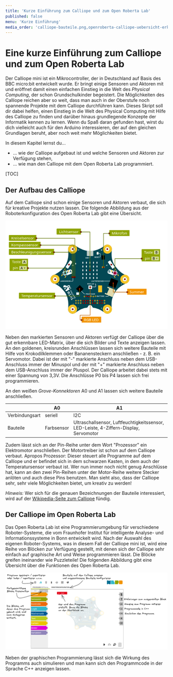 ```yaml
---
title: 'Kurze Einführung zum Calliope und zum Open Roberta Lab'
published: false
menu: 'Kurze Einführung'
media_order: 'calliope-bauteile.png,openroberta-calliope-uebersicht-erklaert.png'
---
```


# Eine kurze Einführung zum Calliope und zum Open Roberta Lab

<style>
    body {
        --abk: 'KE';
    }
</style>

Der Calliope mini ist ein Mikrocontroller, der in Deutschland auf Basis des BBC micro:bit entwickelt wurde. Er bringt einige Sensoren und Aktoren mit und eröffnet damit einen einfachen Einstieg in die Welt des *Physical Computing*, der schon Grundschulkinder begeistert. Die Möglichkeiten des Calliope reichen aber so weit, dass man auch in der Oberstufe noch spannende Projekte mit dem Calliope durchführen kann. Dieses Skript soll dir dabei helfen, einen Einstieg in die Welt des Physical Computing mit Hilfe des Calliope zu finden und darüber hinaus grundlegende Konzepte der Informatik kennen zu lernen. Wenn du Spaß daran gefunden hast, wirst du dich vielleicht auch für den Arduino interessieren, der auf den gleichen Grundlagen beruht, aber noch weit mehr Möglichkeiten bietet.

In diesem Kapitel lernst du...
- ... wie der Calliope aufgebaut ist und welche Sensoren und Aktoren zur Verfügung stehen,
- ... wie man den Calliope mit dem Open Roberta Lab programmiert.

[TOC]

## Der Aufbau des Calliope

Auf dem Calliope sind schon einige Sensoren und Aktoren verbaut, die sich für kreative Projekte nutzen lassen. Die folgende Abbildung aus der Roboterkonfiguration des Open Roberta Lab gibt eine Übersicht.

![Aufbau des Calliope](calliope-bauteile.png?lightbox=1024&classes=caption "Aufbau des Calliope. Sensoren sind grün markiert, Aktoren rot.")

Neben den markierten Sensoren und Aktoren verfügt der Calliope über die gut erkennbare LED-Matrix, über die sich Bilder und Texte anzeigen lassen. An den goldenen, kreisrunden Anschlüssen lassen sich weitere Bauteile mit Hilfe von Krokodilklemmen oder Bananensteckern anschließen - z. B. ein Servomotor. Dabei ist der mit "-" markierte Anschluss neben dem USB-Anschluss immer der Minuspol und der mit "+" markierte Anschluss neben dem USB-Anschluss immer der Pluspol. Der Calliope arbeitet dabei stets mit einer Spannung von 3,3V. Die Anschlüsse P0 bis P4 lassen sich frei programmieren.

An den weißen *Grove-Konnektoren* A0 und A1 lassen sich weitere Bauteile anschließen.

| | A0 | A1 |
|---|---|---|
|Verbindungsart | seriell | I2C |
| Bauteile | Farbsensor | Ultraschallsensor, Luftfeuchtigkeitssensor, LED-Leiste, 4-Ziffern-Display, Servomotor |

Zudem lässt sich an der Pin-Reihe unter dem Wort "Prozessor" ein Elektromotor anschließen. Der Motortreiber ist schon auf dem Calliope verbaut. Apropos Prozessor: Dieser steuert alle Programme auf dem Calliope und er befindet sich in dem schwarzen Kasten, in dem auch der Temperatursensor verbaut ist.
Wer nun immer noch nicht genug Anschlüsse hat, kann an den zwei Pin-Reihen unter der Motor-Reihe weitere Stecker anlöten und auch diese Pins benutzen. Man sieht also, dass der Calliope sehr, sehr viele Möglichkeiten bietet, um kreativ zu werden!

*Hinweis:* Wer sich für die genauen Bezeichnungen der Bauteile interessiert, wird auf der [Wikipedia-Seite zum Calliope](https://de.wikipedia.org/wiki/Calliope_mini#Hardware) fündig.

## Der Calliope im Open Roberta Lab

Das Open Roberta Lab ist eine Programmierumgebung für verschiedene Roboter-Systeme, die vom Fraunhofer Institut für intelligente Analyse- und Informationssysteme in Bonn entwickelt wird. Nach der Auswahl des eigenen Roboter-Systems, was in diesem Fall der Calliope mini ist, wird eine Reihe von Blöcken zur Verfügung gestellt, mit denen sich der Calliope sehr einfach auf graphische Art und Weise programmieren lässt. Die Blöcke greifen ineinander wie Puzzleteile! Die folgenden Abbildung gibt eine Übersicht über die Funktionen des Open Roberta Lab.

![Übersicht über die Funktionen des Open Roberta Lab](openroberta-calliope-uebersicht-erklaert.png?lightbox=1024&classes=caption "Übersicht über die Funktionen des Open Roberta Lab.")

Neben der graphischen Programmierung lässt sich die Wirkung des Programms auch simulieren und man kann sich den Programmcode in der Sprache C++ anzeigen lassen.